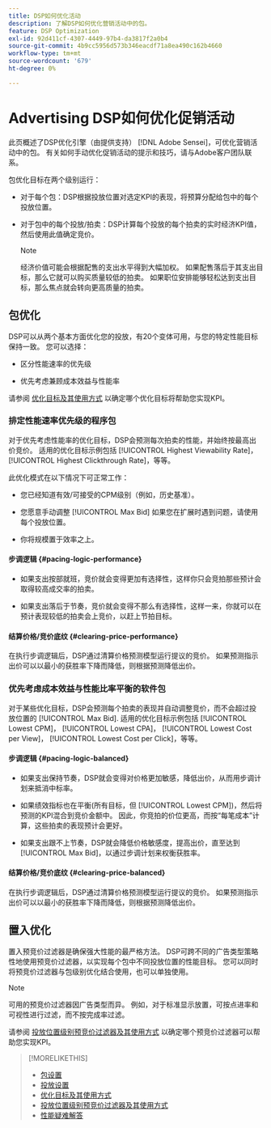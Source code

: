 ```yaml
---
title: DSP如何优化活动
description: 了解DSP如何优化营销活动中的包。
feature: DSP Optimization
exl-id: 92d411cf-4307-4449-97b4-da3817f2a0b4
source-git-commit: 4b9cc5956d573b346eacdf71a8ea490c162b4660
workflow-type: tm+mt
source-wordcount: '679'
ht-degree: 0%

---
```


# Advertising DSP如何优化促销活动

此页概述了DSP优化引擎（由提供支持） [!DNL Adobe Sensei]，可优化营销活动中的包。 有关如何手动优化促销活动的提示和技巧，请与Adobe客户团队联系。 <!-- add link to trading playbook if we add it to help -->

包优化目标在两个级别运行：

* 对于每个包：DSP根据投放位置对选定KPI的表现，将预算分配给包中的每个投放位置。

* 对于包中的每个投放/拍卖：DSP计算每个投放的每个拍卖的实时经济KPI值，然后使用此值确定竞价。

  >[!NOTE]
  >
  >经济价值可能会根据配售的支出水平得到大幅加权。 如果配售落后于其支出目标，那么它就可以购买质量较低的拍卖。 如果职位安排能够轻松达到支出目标，那么焦点就会转向更高质量的拍卖。

## 包优化

DSP可以从两个基本方面优化您的投放，有20个变体可用，与您的特定性能目标保持一致。 您可以选择：

* 区分性能速率的优先级

* 优先考虑兼顾成本效益与性能率

请参阅 [优化目标及其使用方式](optimization-goals.md) 以确定哪个优化目标将帮助您实现KPI。

### 排定性能速率优先级的程序包

对于优先考虑性能率的优化目标，DSP会预测每次拍卖的性能，并始终按最高出价竞价。 适用的优化目标示例包括 [!UICONTROL Highest Viewability Rate]， [!UICONTROL Highest Clickthrough Rate]，等等。

此优化模式在以下情况下可正常工作：

* 您已经知道有效/可接受的CPM级别（例如，历史基准）。

* 您愿意手动调整 [!UICONTROL Max Bid] 如果您在扩展时遇到问题，请使用每个投放位置。

* 你将规模置于效率之上。

#### 步调逻辑 {#pacing-logic-performance}

* 如果支出按部就班，竞价就会变得更加有选择性，这样你只会竞拍那些预计会取得较高成交率的拍卖。

* 如果支出落后于节奏，竞价就会变得不那么有选择性，这样一来，你就可以在预计表现较低的拍卖会上竞价，以赶上节拍目标。

#### 结算价格/竞价底纹 {#clearing-price-performance}

在执行步调逻辑后，DSP通过清算价格预测模型运行提议的竞价。 如果预测指示出价可以以最小的获胜率下降而降低，则根据预测降低出价。

### 优先考虑成本效益与性能比率平衡的软件包

对于某些优化目标，DSP会预测每个拍卖的表现并自动调整竞价，而不会超过投放位置的 [!UICONTROL Max Bid]. 适用的优化目标示例包括 [!UICONTROL Lowest CPM]， [!UICONTROL Lowest CPA]， [!UICONTROL Lowest Cost per View]， [!UICONTROL Lowest Cost per Click]，等等。

#### 步调逻辑 {#pacing-logic-balanced}

* 如果支出保持节奏，DSP就会变得对价格更加敏感，降低出价，从而用步调计划来抵消中标率。

* 如果绩效指标也在平衡(所有目标，但 [!UICONTROL Lowest CPM])，然后将预测的KPI混合到竞价金额中。 因此，你竞拍的价位更高，而按“每笔成本”计算，这些拍卖的表现预计会更好。

* 如果支出跟不上节奏，DSP就会降低价格敏感度，提高出价，直至达到 [!UICONTROL Max Bid]，以通过步调计划来权衡获胜率。

#### 结算价格/竞价底纹 {#clearing-price-balanced}

在执行步调逻辑后，DSP通过清算价格预测模型运行提议的竞价。 如果预测指示出价可以以最小的获胜率下降而降低，则根据预测降低出价。

## 置入优化

置入预竞价过滤器是确保强大性能的最严格方法。 DSP可跨不同的广告类型策略性地使用预竞价过滤器，以实现每个包中不同投放位置的性能目标。 您可以同时将预竞价过滤器与包级别优化结合使用，也可以单独使用。

>[!NOTE]
>
>可用的预竞价过滤器因广告类型而异。 例如，对于标准显示放置，可按点进率和可视性进行过滤，而不按完成率过滤。

请参阅 [投放位置级别预竞价过滤器及其使用方式](optimization-pre-bid-filters.md) 以确定哪个预竞价过滤器可以帮助您实现KPI。

>[!MORELIKETHIS]
>
>* [包设置](/help/dsp/campaign-management/packages/package-settings.md)
>* [投放设置](/help/dsp/campaign-management/placements/placement-settings.md)
>* [优化目标及其使用方式](optimization-goals.md)
>* [投放位置级别预竞价过滤器及其使用方式](optimization-pre-bid-filters.md)
>* [性能疑难解答](/help/dsp/optimization/troubleshooting-performance.md)
